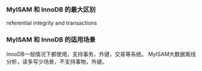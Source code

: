 ### MyISAM 和 InnoDB 的最大区别
referential integrity and transactions

### MyISAM 和 InnoDB 的适用场景
InnoDB一般情况下都使用，支持事务，外键，交易等系统。
MyISAM大数据离线分析，读多写少场景，不支持事物，外键。
